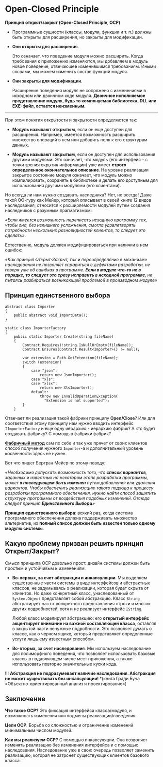 # Open-Closed Principle

**Принцип открыт/закрыт (Open-Closed Principle, OCP)**

- Программные сущности (классы, модули, функции и т. п.) должны быть открыты для расширения, но закрыты для модификации.

 - **Они открыты для расширения**.
  
      Это означает, что поведение модуля можно расширить. Когда требования к приложению изменяются, мы добавляем в модуль новое поведение, отвечающее изменившимся требованиям. Иными словами, мы можем изменить состав функций модуля.
 
 - **Они закрыты для модификации**. 
 
     Расширение поведения модуля не сопряжено с изменениями в исходном или двоичном коде модуля. **Двоичное исполняемое представление модуля, будь то компонуемая библиотека, DLL или EXE-файл, остается  неизменным**.
 ***
 
 При этом понятия открытости и закрытости определяются так:
 
  - **Модуль называют открытым**, если он еще доступен для расширения. Например, имеется возможность расширить множество операций в нем или добавить поля к его структурам данных.
  
  - **Модуль называют закрытым**, если он доступен для использования другими модулями. Это означает, что модуль (его интерфейс - с точки зрения скрытия информации) уже имеет **строго определенное окончательное описание**. На уровне реализации закрытое состояние модуля означает, что модуль можно компилировать, сохранять в библиотеке и делать его доступным для использования другими модулями (его клиентами).
  
 Но всегда ли нам нужно создавать наследника? Нет, не всегда! Даже такой ОО-гуру как Мейер, который описывает в своей книге 12 видов наследования, относится к расширяемости модулей путем создания наследников с разумным прагматизмом: 
 
 *«Если имеется возможность переписать исходную программу так, чтобы она, без излишнего усложнения, смогла удовлетворять потребности нескольких разновидностей клиентов, то следует это сделать»*.
  
 Естественно, модуль должен модифицироваться при наличии в нем ошибок: 
 
 *«Как принцип Открыт-Закрыт, так и переопределение в механизме наследования не позволяет справиться с дефектами разработки, не говоря уже об ошибках в программе. **Если в модуле что-то не в порядке, то следует это сразу исправить в исходной программе**, не пытаясь разбираться возникающей проблемой в производном модуле»*
 
 
 
 ## Принцип единственного выбора
 
 ```
 abstract class Importer
 {
     public abstract void ImportData();
 }
  
 static class ImporterFactory
 {
     public static Importer Create(string fileName)
     {
         Contract.Requires(!string.IsNullOrEmpty(fileName));
         Contract.Ensures(Contract.Result<Importer>() != null);
  
         var extension = Path.GetExtension(fileName);
         switch (extension)
         {
             case "json":
                 return new JsonImporter();
             case "xls":
             case "xlsx":
                 return new XlsImporter();
             default:
                 throw new InvalidOperationException(
                   "Extension is not supported");
         }
     }
 ```
 
 Отвечает ли реализация такой фабрики принципу **Open/Close**? Или для соответствия этому принципу нам нужно вводить интерфейс `IImporterFactory` и еще одну иерархию - иерархию фабрик? А кто будет создавать фабрику? С помощью фабрики фабрик?
 
 [**Фабричный метод**][Factory_Method] сам по себе и так уже прячет от своих клиентов способ получения нужного `Importer`-а и дополнительный уровень косвенности здесь не нужен.
 
 Вот что пишет Бертран Мейер по этому поводу: 
 
 *«Необходимо допускать возможность того, что **список вариантов**, заданных и известных на некотором этапе разработки программы, может **в последующем быть изменен** путем добавления или удаления вариантов. Чтобы обеспечить реализацию такого подхода к процессу разработки программного обеспечения, нужно найти способ защитить структуру программы от воздействия подобных изменений. Отсюда следует принцип **Единственного Выбора**»*
 
 **Принцип единственного выбора**: всякий раз, когда система программного обеспечения должна поддерживать множество альтернатив, их **полный список должен быть известен только одному модулю системы**.
 
 ## Какую проблему призван решить принцип Открыт/Закрыт?
 
 Смысл принципа OCP довольно прост: дизайн системы должен быть простым и устойчивым к изменениям.
 
  - **Во-первых, за счет абстракции и инкапсуляции**. Мы выделяем существенные части системы в виде интерфейсов и абстрактных классов, не задумываясь о реализации, которая будет скрыта от клиентов. Но даже конкретный класс, унаследованный от `System.Object` представляет собой абстракцию. Класс `String` абстрагирует нас от конкретного представления строки и многих других подробностей, хотя и не реализует интерфейс `IString`.
 
    Любой класс моделирует абстракцию: его **открытый интерфейс акцентирует внимание на важной составляющей класса**, оставляя в закрытой части ненужные подробности. Это позволяет думать о классе, как о черном ящике, который представляет определенные услуги лишь ему известным способом.
 
  - **Во-вторых, за счет наследования**. Мы используем наследование для полиморфного поведения, что позволяет использовать базовые классы в подавляющем числе мест приложения, а также использовать повторно значительные куски кода.
  
  !!!
 **Абстракция не подразумевает наличие наследования. Абстракция не может существовать без инкапсуляции!** *(книга Гради Буча «Объектно-ориентированный анализ и проектирование»)
  
 ## Заключение
 **Что такое OCP?** Это фиксация интерфейса класса/модуля, и возможность изменения или подмены реализации/поведения.
 
 **Цели OCP**: Борьба со сложностью и ограничение изменений минимальным числом модулей.
 
 **Как мы реализуем OCP?** С помощью инкапсуляции. Она позволяет изменять реализацию без изменения интерфейса и с помощью наследования. Наследование уже в свою очередь позволяет заменить реализацию, которая не затронет существующих клиентов базового класса.
 
 
 [Factory_Method]:</src/Creational/Factory_Method/Factory_Method.md>